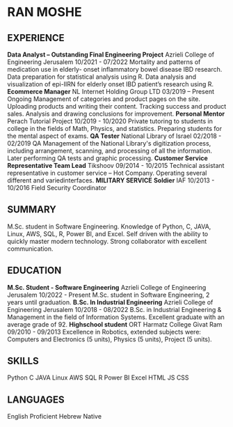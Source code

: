 # RAN MOSHE
## EXPERIENCE
**Data Analyst – Outstanding Final Engineering Project**
Azrieli College of Engineering Jerusalem
10/2021 - 07/2022
Mortality and patterns of medication use in elderly- onset 
inflammatory bowel disease IBD research.
Data preparation for statistical analysis using R.
Data analysis and visualization of epi-IIRN for elderly onset IBD 
patient’s research using R.
**Ecommerce Manager**
NL Internet Holding Group LTD
03/2019 – Present
Ongoing Management of categories and product pages on the site.
Uploading products and writing their content. 
Tracking success and product sales. 
Analysis and drawing conclusions for improvement.
**Personal Mentor**
Perach Tutorial Project
10/2019 - 10/2020
Private tutoring to students in college in the fields of Math, Physics,
and statistics. Preparing students for the mental aspect of exams.
**QA Tester**
National Library of Israel
02/2018 - 02/2019
QA Management of the National Library's digitization process, 
including arrangement, scanning, and processing of all the 
information. Later performing QA tests and graphic processing.
**Customer Service Representative Team Lead**
Tikshoov
09/2014 - 10/2015
Technical assistant representative in customer service – Hot 
Company.
Operating several different and variedinterfaces.
**MILITARY SERVICE** 
**Soldier**
IAF
10/2013 - 10/2016
Field Security Coordinator
## SUMMARY 
M.Sc. student in Software Engineering. 
Knowledge of Python, C, JAVA, Linux, 
AWS, SQL, R, Power BI, and Excel. Self driven with the ability to quickly master 
modern technology. Strong collaborator
with excellent communication.
## EDUCATION
**M.Sc. Student - Software Engineering**
Azrieli College of Engineering Jerusalem
10/2022 - Present
M.Sc. student in Software Engineering, 2 years 
until graduation.
**B.Sc. In Industrial Engineering**
Azrieli College of Engineering Jerusalem
10/2018 - 08/2022
B.Sc. in Industrial Engineering & Management in 
the field of Information Systems.
Excellent graduate with an average grade of 92.
**Highschool student**
ORT Harmatz College Givat Ram
09/2010 - 09/2013
Excellence in Robotics, extended subjects were: 
Computers and Electronics (5 units), Physics (5 
units), Project (5 units).
## SKILLS
Python C JAVA Linux AWS SQL R
Power BI Excel HTML JS
CSS 
## LANGUAGES
English
Proficient
Hebrew
Native
